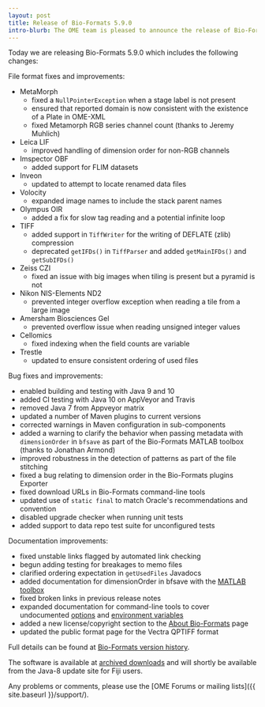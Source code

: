 ```yaml
---
layout: post
title: Release of Bio-Formats 5.9.0
intro-blurb: The OME team is pleased to announce the release of Bio-Formats 5.9.0
---
```


Today we are releasing Bio-Formats 5.9.0 which includes the following changes:

File format fixes and improvements:

* MetaMorph
    * fixed a ``NullPointerException`` when a stage label is not present
    * ensured that reported domain is now consistent with the existence of a Plate in OME-XML
    * fixed Metamorph RGB series channel count (thanks to Jeremy Muhlich)
* Leica LIF
    * improved handling of dimension order for non-RGB channels
* Imspector OBF
    * added support for FLIM datasets
* Inveon
    * updated to attempt to locate renamed data files
* Volocity
    * expanded image names to include the stack parent names
* Olympus OIR
    * added a fix for slow tag reading and a potential infinite loop
* TIFF
    * added support in ``TiffWriter`` for the writing of DEFLATE (zlib) compression
    * deprecated ``getIFDs()`` in ``TiffParser`` and added ``getMainIFDs()`` and ``getSubIFDs()``
* Zeiss CZI
    * fixed an issue with big images when tiling is present but a pyramid is not
* Nikon NIS-Elements ND2
    * prevented integer overflow exception when reading a tile from a large image
* Amersham Biosciences Gel
    * prevented overflow issue when reading unsigned integer values
* Cellomics
    * fixed indexing when the field counts are variable
* Trestle
    * updated to ensure consistent ordering of used files

Bug fixes and improvements:

* enabled building and testing with Java 9 and 10
* added CI testing with Java 10 on AppVeyor and Travis
* removed Java 7 from Appveyor matrix
* updated a number of Maven plugins to current versions
* corrected warnings in Maven configuration in sub-components 
* added a warning to clarify the behavior when passing metadata with ``dimensionOrder`` in ``bfsave`` as 
  part of the Bio-Formats MATLAB toolbox (thanks to Jonathan Armond)
* improved robustness in the detection of patterns as part of the file stitching
* fixed a bug relating to dimension order in the Bio-Formats plugins Exporter
* fixed download URLs in Bio-Formats command-line tools
* updated use of ``static final`` to match Oracle's recommendations and convention
* disabled upgrade checker when running unit tests
* added support to data repo test suite for unconfigured tests

Documentation improvements:

* fixed unstable links flagged by automated link checking
* begun adding testing for breakages to memo files
* clarified ordering expectation in ``getUsedFiles`` Javadocs
* added documentation for dimensionOrder in bfsave with the [MATLAB toolbox](https://docs.openmicroscopy.org/latest/bio-formats/developers/matlab-dev.html)
* fixed broken links in previous release notes
* expanded documentation for command-line tools to cover undocumented [options](https://docs.openmicroscopy.org/latest/bio-formats/users/comlinetools/display.html) and [environment variables](https://docs.openmicroscopy.org/latest/bio-formats/users/comlinetools/index.html)
* added a new license/copyright section to the [About Bio-Formats](https://docs.openmicroscopy.org/latest/bio-formats/about/index.html) page
* updated the public format page for the Vectra QPTIFF format 


Full details can be found at [Bio-Formats version history](https://docs.openmicroscopy.org/bio-formats/5.9.0/about/whats-new.html).

The software is available at [archived downloads](https://downloads.openmicroscopy.org/bio-formats/5.9.0)
and will shortly be available from the Java-8 update site for Fiji users.

Any problems or comments, please use the [OME Forums or mailing lists]({{ site.baseurl }}/support/).
